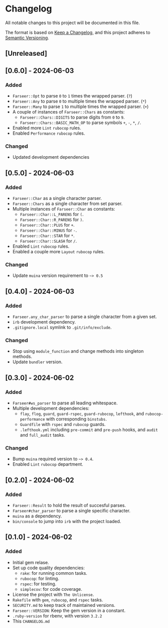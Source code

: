 # Changelog

All notable changes to this project will be documented in this file.

The format is based on [Keep a Changelog](https://keepachangelog.com/en/1.1.0/),
and this project adheres to [Semantic Versioning](https://semver.org/spec/v2.0.0.html).

## [Unreleased]

## [0.6.0] - 2024-06-03
### Added
- `Farseer::Opt`  to parse `0` to `1` times the wrapped parser. (`?`)
- `Farseer::Any`  to parse `0` to multiple times the wrapped parser. (`*`)
- `Farseer::Many` to parse `1` to multiple times the wrapped parser. (`+`)
- A couple of instances of `Farseer::Chars` as constants:
  - `Farseer::Chars::DIGITS` to parse digits from `0` to `9`.
  - `Farseer::Chars::BASIC_MATH_OP` to parse symbols `+`, `-`, `*`, `/`.
- Enabled more `Lint` `rubocop` rules.
- Enabled `Performance` `rubocop` rules.

### Changed
- Updated development dependencies

## [0.5.0] - 2024-06-03
### Added
- `Farseer::Char` as a single character parser.
- `Farseer::Chars` as a single character from set parser.
- Multiple instances of `Farseer::Char` as constants:
  - `Farseer::Char::L_PARENS` for `(`.
  - `Farseer::Char::R_PARENS` for `)`.
  - `Farseer::Char::PLUS`     for `+`.
  - `Farseer::Char::MINUS`    for `-`.
  - `Farseer::Char::STAR`     for `*`.
  - `Farseer::Char::SLASH`    for `/`.
- Enabled `Lint` `rubocop` rules.
- Enabled a couple more `Layout` `rubocop` rules.

### Changed
- Update `muina` version requirement to `~> 0.5`

## [0.4.0] - 2024-06-03
### Added
- `Farseer.any_char_parser` to parse a single character from a given set.
- `irb` development dependency.
- `.gitignore.local` symlink to `.git/info/exclude`.

### Changed
- Stop using `module_function` and change methods into singleton methods.
- Update `bundler` version.

## [0.3.0] - 2024-06-02
### Added
- `Farseer#ws_parser` to parse all leading whitespace.
- Multiple development dependencies:
  - `flay`, `flog`, `guard`, `guard-rspec`, `guard-rubocop`, `lefthook`, and
    `rubocop-performance` with corresponding `binstubs`.
  - `Guardfile` with `rspec` and `rubocop` guards.
  - `.lefthook.yml` including `pre-commit` and `pre-push` hooks, and `audit` and
    `full_audit` tasks.

### Changed
- Bump `muina` required version to `~> 0.4`.
- Enabled `Lint` `rubocop` department.


## [0.2.0] - 2024-06-02
### Added
- `Farseer::Result` to hold the result of succesful parses.
- `Farseer#char_parser` to parse a single specific character.
- `muina` as a dependency.
- `bin/console` to jump into `irb` with the project loaded.


## [0.1.0] - 2024-06-02
### Added
- Initial gem relase.
- Set up code quality dependencies:
  - `rake`:      for running common tasks.
  - `rubocop`:   for linting.
  - `rspec`:     for testing.
  - `simplecov`: for code coverage.
- License the project with `The Unlicense`.
- `Rakefile` with `gem`, `rubocop`, and `rspec` tasks.
- `SECURITY.md` to keep track of maintained versions.
- `Farseer::VERSION`: Keep the gem version in a constant.
- `.ruby-version` for rbenv, with version `3.2.2`
- This `CHANGELOG.md`
